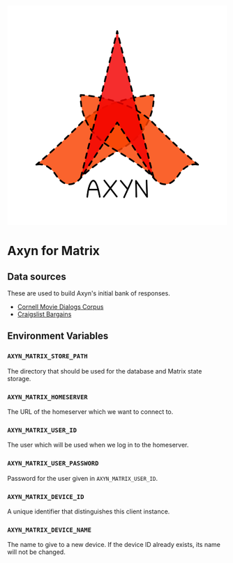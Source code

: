 <p align="center">
  <img
    src="axyn_matrix/images/axyn.png"
    alt="Axyn logo"
  />
</p>

# Axyn for Matrix

## Data sources

These are used to build Axyn's initial bank of responses.

- [Cornell Movie Dialogs Corpus](https://www.cs.cornell.edu/~cristian/Cornell_Movie-Dialogs_Corpus.html)
- [Craigslist Bargains](https://worksheets.codalab.org/worksheets/0x453913e76b65495d8b9730d41c7e0a0c/)

## Environment Variables

### `AXYN_MATRIX_STORE_PATH`

The directory that should be used for the database and Matrix state storage.

### `AXYN_MATRIX_HOMESERVER`

The URL of the homeserver which we want to connect to.

### `AXYN_MATRIX_USER_ID`

The user which will be used when we log in to the homeserver.

### `AXYN_MATRIX_USER_PASSWORD`

Password for the user given in `AXYN_MATRIX_USER_ID`.

### `AXYN_MATRIX_DEVICE_ID`

A unique identifier that distinguishes this client instance.

### `AXYN_MATRIX_DEVICE_NAME`

The name to give to a new device. If the device ID already exists, its name
will not be changed.
